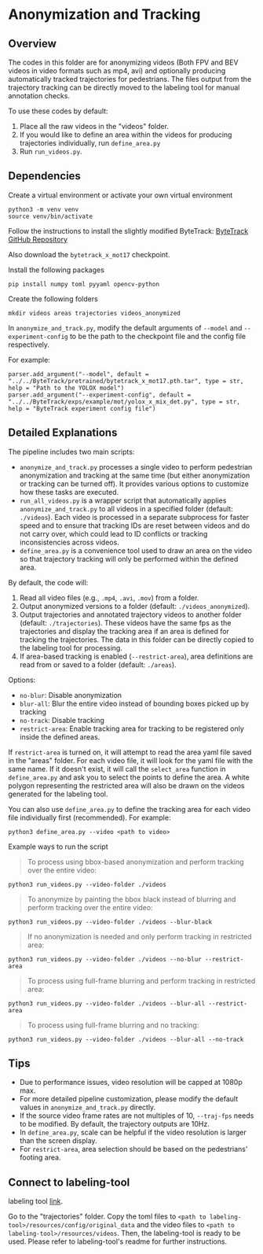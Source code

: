 # Anonymization and Tracking

## Overview
The codes in this folder are for anonymizing videos (Both FPV and BEV videos in video formats such as mp4, avi) and optionally producing automatically tracked trajectories for pedestrians. The files output from the trajectory tracking can be directly moved to the labeling tool for manual annotation checks.

To use these codes by default:
1. Place all the raw videos in the "videos" folder.
2. If you would like to define an area within the videos for producing trajectories individually, run `define_area.py`
3. Run `run_videos.py`.

## Dependencies
Create a virtual environment or activate your own virtual environment
```
python3 -m venv venv
source venv/bin/activate
```

Follow the instructions to install the slightly modified ByteTrack: [ByteTrack GitHub Repository](https://github.com/allanwangliqian/ByteTrack/tree/main)

Also download the `bytetrack_x_mot17` checkpoint.

Install the following packages
```
pip install numpy toml pyyaml opencv-python 
```
Create the following folders
```
mkdir videos areas trajectories videos_anonymized
```

In `anonymize_and_track.py`, modify the default arguments of `--model` and `--experiment-config` to be the path to the checkpoint file and the config file respectively. 

For example:
```
parser.add_argument("--model", default = "../../ByteTrack/pretrained/bytetrack_x_mot17.pth.tar", type = str, help = "Path to the YOLOX model")
parser.add_argument("--experiment-config", default = "../../ByteTrack/exps/example/mot/yolox_x_mix_det.py", type = str, help = "ByteTrack experiment config file")
```

## Detailed Explanations
The pipeline includes two main scripts:
 - `anonymize_and_track.py` processes a single video to perform pedestrian anonymization and tracking at the same time (but either anonymization or tracking can be turned off). It provides various options to customize how these tasks are executed.
 - `run_all_videos.py` is a wrapper script that automatically applies `anonymize_and_track.py` to all videos in a specified folder (default: `./videos`). Each video is processed in a separate subprocess for faster speed and to ensure that tracking IDs are reset between videos and do not carry over, which could lead to ID conflicts or tracking inconsistencies across videos.
 - `define_area.py` is a convenience tool used to draw an area on the video so that trajectory tracking will only be performed within the defined area.

By default, the code will: 
1. Read all video files (e.g., `.mp4`, `.avi`, `.mov`) from a folder.
2. Output anonymized versions to a folder (default: `./videos_anonymized`).
3. Output trajectories and annotated trajectory videos to another folder (default: `./trajectories`). These videos have the same fps as the trajectories and display the tracking area if an area is defined for tracking the trajectories. The data in this folder can be directly copied to the labeling tool for processing.
4. If area-based tracking is enabled (`--restrict-area`), area definitions are read from or saved to a folder (default: `./areas`).

Options:
- `no-blur`: Disable anonymization
- `blur-all`: Blur the entire video instead of bounding boxes picked up by tracking
- `no-track`: Disable tracking
- `restrict-area`: Enable tracking area for tracking to be registered only inside the defined areas.

If `restrict-area` is turned on, it will attempt to read the area yaml file saved in the "areas" folder. For each video file, it will look for the yaml file with the same name. If it doesn't exist, it will call the `select_area` function in `define_area.py` and ask you to select the points to define the area. A white polygon representing the restricted area will also be drawn on the videos generated for the labeling tool.

You can also use `define_area.py` to define the tracking area for each video file individually first (recommended). For example:
```
python3 define_area.py --video <path to video>
```

Example ways to run the script
> To process using bbox-based anonymization and perform tracking over the entire video:
```
python3 run_videos.py --video-folder ./videos 
```
> To anonymize by painting the bbox black instead of blurring and perform tracking over the entire video:
```
python3 run_videos.py --video-folder ./videos --blur-black
```
> If no anonymization is needed and only perform tracking in restricted area:
```
python3 run_videos.py --video-folder ./videos --no-blur --restrict-area
```
> To process using full-frame blurring and perform tracking in restricted area:
```
python3 run_videos.py --video-folder ./videos --blur-all --restrict-area
```
> To process using full-frame blurring and no tracking:
```
python3 run_videos.py --video-folder ./videos --blur-all --no-track
```

## Tips
- Due to performance issues, video resolution will be capped at 1080p max.
- For more detailed pipeline customization, please modify the default values in `anonymize_and_track.py` directly.
- If the source video frame rates are not multiples of 10, `--traj-fps` needs to be modified. By default, the trajectory outputs are 10Hz.
- In `define_area.py`, scale can be helpful if the video resolution is larger than the screen display.
- For `restrict-area`, area selection should be based on the pedestrians' footing area.

## Connect to labeling-tool

labeling tool [link](https://github.com/social-navigation-group/sbpd-dataset-pipeline/tree/main/labelling-tool).

Go to the "trajectories" folder. Copy the toml files to `<path to labeling-tool>/resources/config/original_data` and the video files to `<path to labeling-tool>/resources/videos`. Then, the labeling-tool is ready to be used. Please refer to labeling-tool's readme for further instructions.
